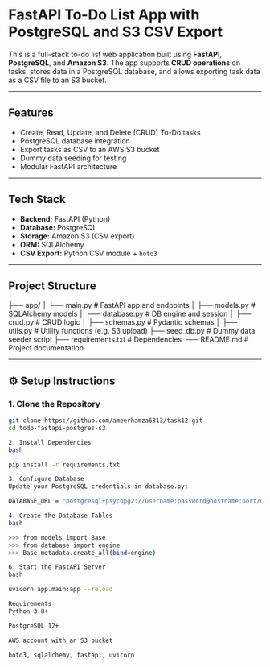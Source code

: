 # FastAPI To-Do List App with PostgreSQL and S3 CSV Export

This is a full-stack to-do list web application built using **FastAPI**, **PostgreSQL**, and **Amazon S3**. The app supports **CRUD operations** on tasks, stores data in a PostgreSQL database, and allows exporting task data as a CSV file to an S3 bucket.

---

## Features

- Create, Read, Update, and Delete (CRUD) To-Do tasks
- PostgreSQL database integration
- Export tasks as CSV to an AWS S3 bucket
- Dummy data seeding for testing
- Modular FastAPI architecture

---

## Tech Stack

- **Backend:** FastAPI (Python)
- **Database:** PostgreSQL
- **Storage:** Amazon S3 (CSV export)
- **ORM:** SQLAlchemy
- **CSV Export:** Python CSV module + `boto3`

---

##  Project Structure
├── app/
│ ├── main.py # FastAPI app and endpoints
│ ├── models.py # SQLAlchemy models
│ ├── database.py # DB engine and session
│ ├── crud.py # CRUD logic
│ ├── schemas.py # Pydantic schemas
│ ├── utils.py # Utility functions (e.g. S3 upload)
├── seed_db.py # Dummy data seeder script
├── requirements.txt # Dependencies
└── README.md # Project documentation


---

## ⚙️ Setup Instructions

### 1. Clone the Repository

```bash
git clone https://github.com/ameerhamza6813/task12.git
cd todo-fastapi-postgres-s3

2. Install Dependencies
bash

pip install -r requirements.txt

3. Configure Database
Update your PostgreSQL credentials in database.py:

DATABASE_URL = "postgresql+psycopg2://username:password@hostname:port/dbname"

4. Create the Database Tables
bash

>>> from models import Base
>>> from database import engine
>>> Base.metadata.create_all(bind=engine)

6. Start the FastAPI Server
bash

uvicorn app.main:app --reload

Requirements
Python 3.8+

PostgreSQL 12+

AWS account with an S3 bucket

boto3, sqlalchemy, fastapi, uvicorn

